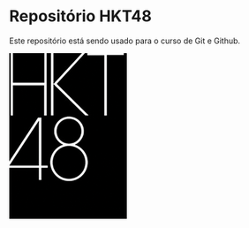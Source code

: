 # Repositório HKT48

 Este repositório está sendo usado para o curso de Git e Github.

 ![HKT48 logo](HKTLogo.png)
